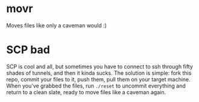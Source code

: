 # movr
Moves files like only a caveman would :) 

# SCP bad

SCP is cool and all, but sometimes you have to connect to ssh through fifty shades of tunnels, and then it kinda sucks. The solution is simple: fork this repo, commit your files to it, push them, pull them on your target machine. When you've grabbed the files, run `./reset` to uncommit everything and return to a clean slate, ready to move files like a caveman again.
